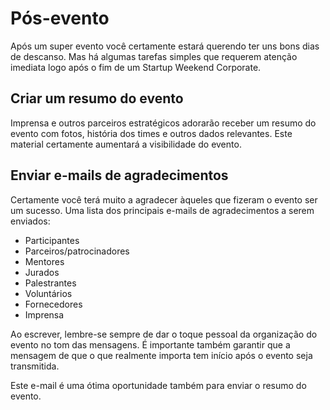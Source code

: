 # Pós-evento
Após um super evento você certamente estará querendo ter uns bons dias de descanso. Mas há algumas tarefas simples que requerem atenção imediata logo após o fim de um Startup Weekend Corporate.

## Criar um resumo do evento
Imprensa e outros parceiros estratégicos adorarão receber um resumo do evento com fotos, história dos times e outros dados relevantes. Este material certamente aumentará a visibilidade do evento.

## Enviar e-mails de agradecimentos
Certamente você terá muito a agradecer àqueles que fizeram o evento ser um sucesso. Uma lista dos principais e-mails de agradecimentos a serem enviados:

* Participantes
* Parceiros/patrocinadores
* Mentores
* Jurados
* Palestrantes
* Voluntários
* Fornecedores
* Imprensa

Ao escrever, lembre-se sempre de dar o toque pessoal da organização do evento no tom das mensagens. É importante também garantir que a mensagem de que o que realmente importa tem início após o evento seja transmitida.

Este e-mail é uma ótima oportunidade também para enviar o resumo do evento.



